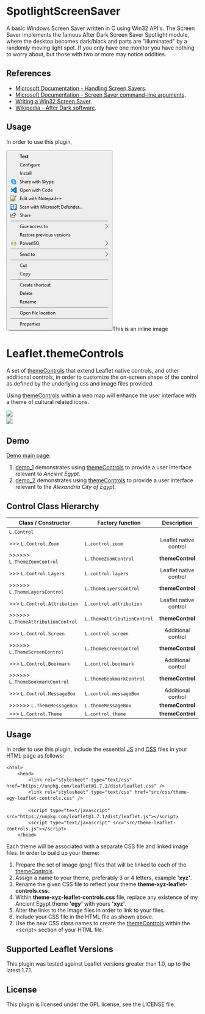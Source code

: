 # SpotlightScreenSaver

A basic Windows Screen Saver written in C using Win32 API's. The Screen Saver implements the famous After Dark Screen Saver Spotlight module, where the desktop becomes dark/black and parts are "illuminated" by a randomly moving light spot. If you only have one monitor you have nothing to worry about, but those with two or more may notice oddities.

## References

* [Microsoft Documentation - Handling Screen Savers](https://docs.microsoft.com/en-us/windows/win32/lwef/screen-saver-library).
* [Microsoft Documentation - Screen Saver command-line arguments](https://docs.microsoft.com/en-us/troubleshoot/windows/win32/screen-saver-command-line).
* [Writing a Win32 Screen Saver](http://esaro.se/gamla/savers/sshow.html).
* [Wikipedia - After Dark software](https://en.wikipedia.org/wiki/After_Dark_(software)).

## Usage

In order to use this plugin, 

<p><img src="ContextMenu.jpg" alt="Context Menu" title="Context Menu">This is an inline image</p>


# Leaflet.themeControls

A set of [themeControls](https://essamatefelsherif.github.io/Leaflet.themeControls/ "Demo Page") that extend Leaflet native controls, and other additional controls, in order to customize the on-screen shape of the control as defined by the underlying css and image files provided.

Using [themeControls](https://essamatefelsherif.github.io/Leaflet.themeControls/ "Demo Page") within a web map will enhance the user interface with a theme of cultural related icons.

<div><a href="https://essamatefelsherif.github.io/Leaflet.themeControls/demo-theme-egy.html" title="Ancient Egypt Theme"><img src="img/demo_egy.png"></a></div>

<div><a href="https://essamatefelsherif.github.io/Leaflet.themeControls/demo-theme-alx.html" title="Alexandria City Theme"><img src="img/demo_alx.png"></a></div>

## Demo

[Demo main page](https://essamatefelsherif.github.io/Leaflet.themeControls/):

1. [demo_1](https://essamatefelsherif.github.io/Leaflet.themeControls/demo-theme-egy.html) demonstrates using [themeControls](https://essamatefelsherif.github.io/Leaflet.themeControls/ "Demo Page") to provide a user interface relevant to *Ancient Egypt*.
2. [demo_2](https://essamatefelsherif.github.io/Leaflet.themeControls/demo-theme-alx.html) demonstrates using [themeControls](https://essamatefelsherif.github.io/Leaflet.themeControls/ "Demo Page") to provide a user interface relevant to the *Alexandria City of Egypt*.

## Control Class Hierarchy

| Class / Constructor                   | Factory function            | Description            | 
|---------------------------------------|-----------------------------|:----------------------:|
| `L.Control`                           |                             |                        |
| >>> `L.Control.Zoom`                  | `L.control.zoom`            | Leaflet native control |
| >>>>>> `L.ThemeZoomControl`           | `L.themeZoomControl`        | **themeControl**       |
| >>> `L.Control.Layers`                | `L.control.layers`          | Leaflet native control |
| >>>>>> `L.ThemeLayersControl`         | `L.themeLayersControl`      | **themeControl**       |
| >>> `L.Control.Attribution`           | `L.control.attribution`     | Leaflet native control |
| >>>>>> `L.ThemeAttributionControl`    | `L.themeAttributionControl` | **themeControl**       |
| >>> `L.Control.Screen`                | `L.control.screen`          | Additional control     |
| >>>>>> `L.ThemeScreenControl`         | `L.themeScreenControl`      | **themeControl**       |
| >>> `L.Control.Bookmark`              | `L.control.bookmark`        | Additional control     |
| >>>>>> `L.ThemeBookmarkControl`       | `L.themeBookmarkControl`    | **themeControl**       |
| >>> `L.Control.MessageBox`            | `L.control.messageBox`      | Additional control     |
| >>>>>> `L.ThemeMessageBox`            | `L.themeMessageBox`         | **themeControl**       |
| >>> `L.Control.Theme`                 | `L.control.theme`           | **themeControl**       |

## Usage

In order to use this plugin, include the essential [JS](src/js/theme-leaflet-controls.js) and [CSS](src/css/theme-egy-leaflet-controls.css) files in your HTML page as follows:

```
<html>
    <head>
        <link rel="stylesheet" type="text/css" href="https://unpkg.com/leaflet@1.7.1/dist/leaflet.css" />
        <link rel="stylesheet" type="text/css" href="src/css/theme-egy-leaflet-controls.css" />

        <script type="text/javascript" src="https://unpkg.com/leaflet@1.7.1/dist/leaflet.js"></script>
        <script type="text/javascript" src="src/theme-leaflet-controls.js"></script>
    </head>
```

Each theme will be associated with a separate CSS file and linked image files. In order to build up your theme:

1. Prepare the set of image (png) files that will be linked to each of the [themeControls](https://essamatefelsherif.github.io/Leaflet.themeControls/ "Demo Page").
2. Assign a name to your theme, preferably 3 or 4 letters, example **'xyz'**.
3. Rename the given CSS file to reflect your theme **theme-xyz-leaflet-controls.css**.
4. Within **theme-xyz-leaflet-controls.css** file, replace any existence of my Ancient Egypt theme **'egy'** with yours **'xyz'**.
5. Alter the links to the image files in order to link to your files.
6. Include your CSS file in the HTML file as shown above.
7. Use the new CSS class names to create the [themeControls](https://essamatefelsherif.github.io/Leaflet.themeControls/ "Demo Page") within the \<script> section of your HTML file.

## Supported Leaflet Versions

This plugin was tested against Leaflet versions greater than 1.0, up to the latest 1.7.1.

## License

This plugin is licensed under the GPL license, see the LICENSE file.

